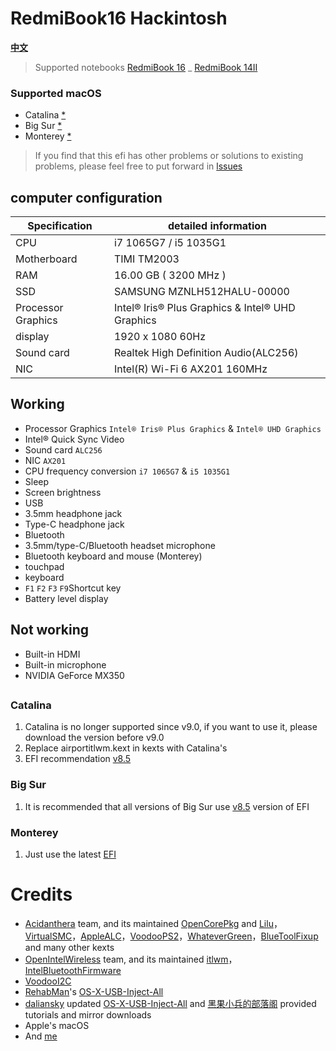 # RedmiBook16 Hackintosh

[**中文**](https://github.com/XingKong746/RedmiBook16-Hackintosh)

> Supported notebooks  [RedmiBook 16](https://www.mi.com/buy/detail?product_id=10000242&cfrom=search) _ [RedmiBook 14II](https://www.mi.com/buy/detail?product_id=10000241)

### Supported macOS
- Catalina [*](#Catalina)
- Big Sur [*](#Big-Sur)
- Monterey [*](#Monterey)

> If you find that this efi has other problems or solutions to existing problems, please feel free to put forward in [lssues](https://github.com/XingKong746/RedmiBook16-Hackintosh/issues)

## computer configuration
| Specification      | detailed information                             |
| ------------------ | ------------------------------------------------ |
| CPU                | i7 1065G7 / i5 1035G1                            |
| Motherboard        | TIMI TM2003                                      |
| RAM                | 16.00 GB ( 3200 MHz )                            |
| SSD                | SAMSUNG MZNLH512HALU-00000                       |
| Processor Graphics | Intel® Iris® Plus Graphics & Intel® UHD Graphics |
| display            | 1920 x 1080  60Hz                                |
| Sound card         | Realtek High Definition Audio(ALC256)            |
| NIC                | Intel(R) Wi-Fi 6 AX201 160MHz                    |

## Working
- Processor Graphics `Intel® Iris® Plus Graphics` & `Intel® UHD Graphics`
- Intel® Quick Sync Video
- Sound card  `ALC256`
- NIC  `AX201`
- CPU frequency conversion  `i7 1065G7` & `i5 1035G1`
- Sleep
- Screen brightness
- USB
- 3.5mm headphone jack
- Type-C headphone jack
- Bluetooth
- 3.5mm/type-C/Bluetooth headset microphone
- Bluetooth keyboard and mouse (Monterey)
- touchpad
- keyboard
- `F1` `F2` `F3` `F9`Shortcut key
- Battery level display

## Not working
- Built-in HDMI
- Built-in microphone
- NVIDIA GeForce MX350

##

### Catalina
1. Catalina is no longer supported since v9.0, if you want to use it, please download the version before v9.0
2. Replace airportitlwm.kext in kexts with Catalina's
3. EFI recommendation [v8.5](https://github.com/XingKong746/RedmiBook16-Hackintosh/releases/tag/v8.5)

### Big Sur
1. It is recommended that all versions of Big Sur use [v8.5](https://github.com/XingKong746/RedmiBook16-Hackintosh/releases/tag/v8.5) version of EFI

### Monterey
1. Just use the latest [EFI](https://github.com/XingKong746/RedmiBook16-Hackintosh/releases/latest)

# Credits
- [Acidanthera](https://github.com/acidanthera) team, and its maintained [OpenCorePkg](https://github.com/acidanthera/OpenCorePkg) and [Lilu](https://github.com/acidanthera/Lilu)，[VirtualSMC](https://github.com/acidanthera/VirtualSMC)，[AppleALC](https://github.com/acidanthera/AppleALC)，[VoodooPS2](https://github.com/acidanthera/VoodooPS2)，[WhateverGreen](https://github.com/acidanthera/WhateverGreen)，[BlueToolFixup](https://github.com/acidanthera/BrcmPatchRAM) and many other kexts
- [OpenIntelWireless](https://github.com/OpenIntelWireless) team, and its maintained [itlwm](https://github.com/OpenIntelWireless/itlwm)，[IntelBluetoothFirmware](https://github.com/OpenIntelWireless/IntelBluetoothFirmware)
- [VoodooI2C](https://github.com/VoodooI2C/VoodooI2C)
- [RehabMan](https://github.com/RehabMan)'s [OS-X-USB-Inject-All](https://github.com/RehabMan/OS-X-USB-Inject-All)
- [daliansky](https://github.com/daliansky) updated [OS-X-USB-Inject-All](https://github.com/daliansky/OS-X-USB-Inject-All) and [黑果小兵的部落阁](https://blog.daliansky.net/) provided tutorials and mirror downloads
- Apple's macOS
- And [me](https://github.com/XingKong746)

